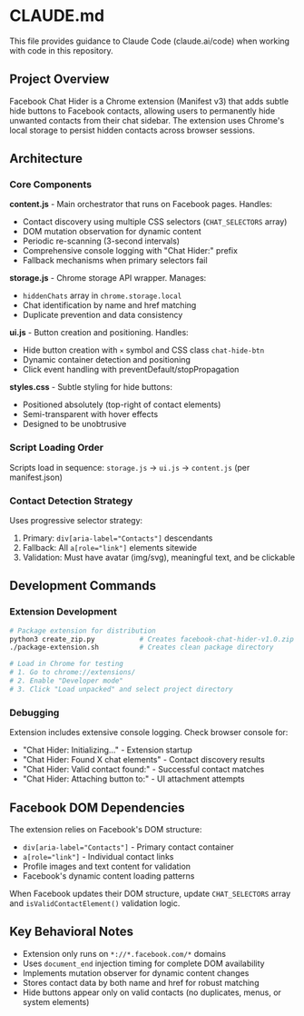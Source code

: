 # CLAUDE.md

This file provides guidance to Claude Code (claude.ai/code) when working with code in this repository.

## Project Overview

Facebook Chat Hider is a Chrome extension (Manifest v3) that adds subtle hide buttons to Facebook contacts, allowing users to permanently hide unwanted contacts from their chat sidebar. The extension uses Chrome's local storage to persist hidden contacts across browser sessions.

## Architecture

### Core Components

**content.js** - Main orchestrator that runs on Facebook pages. Handles:
- Contact discovery using multiple CSS selectors (`CHAT_SELECTORS` array)
- DOM mutation observation for dynamic content
- Periodic re-scanning (3-second intervals)
- Comprehensive console logging with "Chat Hider:" prefix
- Fallback mechanisms when primary selectors fail

**storage.js** - Chrome storage API wrapper. Manages:
- `hiddenChats` array in `chrome.storage.local`
- Chat identification by name and href matching
- Duplicate prevention and data consistency

**ui.js** - Button creation and positioning. Handles:
- Hide button creation with `✕` symbol and CSS class `chat-hide-btn`
- Dynamic container detection and positioning
- Click event handling with preventDefault/stopPropagation

**styles.css** - Subtle styling for hide buttons:
- Positioned absolutely (top-right of contact elements)
- Semi-transparent with hover effects
- Designed to be unobtrusive

### Script Loading Order
Scripts load in sequence: `storage.js` → `ui.js` → `content.js` (per manifest.json)

### Contact Detection Strategy
Uses progressive selector strategy:
1. Primary: `div[aria-label="Contacts"]` descendants
2. Fallback: All `a[role="link"]` elements sitewide
3. Validation: Must have avatar (img/svg), meaningful text, and be clickable

## Development Commands

### Extension Development
```bash
# Package extension for distribution
python3 create_zip.py           # Creates facebook-chat-hider-v1.0.zip
./package-extension.sh          # Creates clean package directory

# Load in Chrome for testing
# 1. Go to chrome://extensions/
# 2. Enable "Developer mode"
# 3. Click "Load unpacked" and select project directory
```

### Debugging
Extension includes extensive console logging. Check browser console for:
- "Chat Hider: Initializing..." - Extension startup
- "Chat Hider: Found X chat elements" - Contact discovery results
- "Chat Hider: Valid contact found:" - Successful contact matches
- "Chat Hider: Attaching button to:" - UI attachment attempts

## Facebook DOM Dependencies

The extension relies on Facebook's DOM structure:
- `div[aria-label="Contacts"]` - Primary contact container
- `a[role="link"]` - Individual contact links
- Profile images and text content for validation
- Facebook's dynamic content loading patterns

When Facebook updates their DOM structure, update `CHAT_SELECTORS` array and `isValidContactElement()` validation logic.

## Key Behavioral Notes

- Extension only runs on `*://*.facebook.com/*` domains
- Uses `document_end` injection timing for complete DOM availability
- Implements mutation observer for dynamic content changes
- Stores contact data by both name and href for robust matching
- Hide buttons appear only on valid contacts (no duplicates, menus, or system elements)